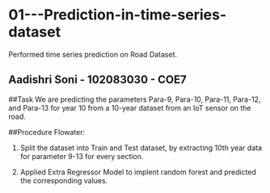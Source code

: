 # 01---Prediction-in-time-series-dataset
Performed time series prediction on Road Dataset.

## Aadishri Soni - 102083030 - COE7

##Task
We are predicting the parameters Para-9, Para-10, Para-11, Para-12, and Para-13 for year 10 from a 10-year dataset from an IoT sensor on the road.

##Procedure Flowater:

1) Split the dataset into Train and Test dataset, by extracting 10th year data for parameter 9-13 for every section. 

2) Applied Extra Regressor Model to implent random forest and predicted the corresponding values.
